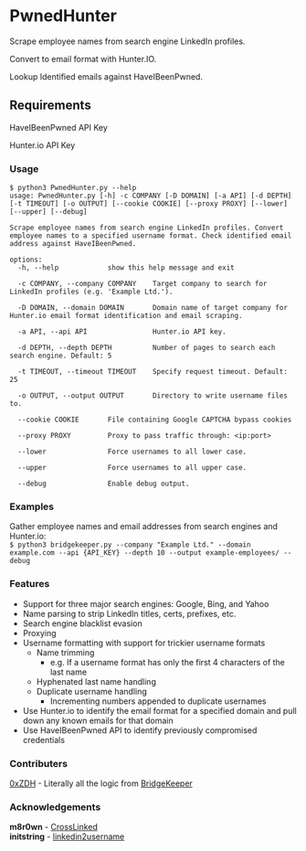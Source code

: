 # PwnedHunter

Scrape employee names from search engine LinkedIn profiles.

Convert to email format with Hunter.IO.

Lookup Identified emails against HaveIBeenPwned.

## Requirements

HaveIBeenPwned API Key

Hunter.io API Key

### Usage

```
$ python3 PwnedHunter.py --help
usage: PwnedHunter.py [-h] -c COMPANY [-D DOMAIN] [-a API] [-d DEPTH] [-t TIMEOUT] [-o OUTPUT] [--cookie COOKIE] [--proxy PROXY] [--lower] [--upper] [--debug]

Scrape employee names from search engine LinkedIn profiles. Convert employee names to a specified username format. Check identified email address against HaveIBeenPwned.

options:
  -h, --help            show this help message and exit

  -c COMPANY, --company COMPANY    Target company to search for LinkedIn profiles (e.g. 'Example Ltd.').

  -D DOMAIN, --domain DOMAIN       Domain name of target company for Hunter.io email format identification and email scraping.

  -a API, --api API                Hunter.io API key.

  -d DEPTH, --depth DEPTH          Number of pages to search each search engine. Default: 5

  -t TIMEOUT, --timeout TIMEOUT    Specify request timeout. Default: 25

  -o OUTPUT, --output OUTPUT       Directory to write username files to.

  --cookie COOKIE       File containing Google CAPTCHA bypass cookies

  --proxy PROXY         Proxy to pass traffic through: <ip:port>

  --lower               Force usernames to all lower case.

  --upper               Force usernames to all upper case.

  --debug               Enable debug output.
```

### Examples

Gather employee names and email addresses from search engines and Hunter.io:<br>
`$ python3 bridgekeeper.py --company "Example Ltd." --domain example.com --api {API_KEY} --depth 10 --output example-employees/ --debug`

### Features

* Support for three major search engines: Google, Bing, and Yahoo
* Name parsing to strip LinkedIn titles, certs, prefixes, etc.
* Search engine blacklist evasion
* Proxying
* Username formatting with support for trickier username formats
  * Name trimming
    * e.g. If a username format has only the first 4 characters of the last name
  * Hyphenated last name handling
  * Duplicate username handling
    * Incrementing numbers appended to duplicate usernames
* Use Hunter.io to identify the email format for a specified domain and pull down any known emails for that domain
* Use HaveIBeenPwned API to identify previously compromised credentials

### Contributers

[0xZDH](https://github.com/0xZDH) - Literally all the logic from [BridgeKeeper](https://github.com/0xZDH/BridgeKeeper)

### Acknowledgements

**m8r0wn** - [CrossLinked](https://github.com/m8r0wn/CrossLinked)<br>
**initstring** - [linkedin2username](https://github.com/initstring/linkedin2username)
